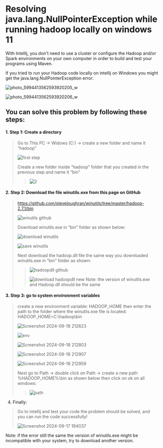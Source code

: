 # Resolving java.lang.NullPointerException while running hadoop locally on windows 11

With Intellij, you don't need to use a cluster or configure the Hadoop and/or Spark environments on your own computer in order to build and test your programs using Maven.

If you tried to run your Hadoop code locally on intellij on Windows you might get the java.lang.NullPointerException error:

![photo_5994413562593920205_w](https://github.com/user-attachments/assets/79332b39-7c13-4a12-a653-d14044fd1744)

![photo_5994413562593920206_w](https://github.com/user-attachments/assets/a3441619-0394-4b1f-b888-deae0f4fa67f)

## You can solve this problem by following these steps:

#### 1. Step 1: Create a directory

> Go to This PC -> Widows (C:) -> create a new folder and name it “hadoop”
>
> ![first step](https://github.com/user-attachments/assets/406e7ef9-7fa2-4c99-8d2f-aa9a61578d1f)
>
> Create a new folder inside “hadoop” folder that you created in the previous step and name it “bin”
>>
>> ![2](https://github.com/user-attachments/assets/a9928295-af5d-4565-846e-d49f85bf4b90)
>>
>>


#### 2.	Step 2: Download the file winutils.exe from this page on GitHub 

> https://github.com/steveloughran/winutils/tree/master/hadoop-2.7.1/bin
>
> ![winutils github](https://github.com/user-attachments/assets/2011ac8e-2a40-46c8-a433-3febe977728d)
>
> Download winutils.exe in “bin” folder as shown below:
>
> ![download winutils](https://github.com/user-attachments/assets/4dc809cf-a64a-4735-8a9c-0472e89fbf01)
>
> ![save winutils](https://github.com/user-attachments/assets/266ec36d-c353-46c7-ba28-3e351b821a9e)
>
> Next download the hadoop.dll file the same way you downloaded winutils.exe in “bin” folder as shown:
>>
>> ![hadoopdll github](https://github.com/user-attachments/assets/3d638692-7d6c-42e3-9262-884389a52cdc)
>>
>> ![download hadoopdll new](https://github.com/user-attachments/assets/6b0d3e59-3d06-458f-a47d-2bd8f442e5ca)
>> Note: the version of winutils.exe and Hadoop.dll should be the same
>>
>>


#### 3.	Step 3: go to system environment variables

> create a new environment variable: HADOOP_HOME then enter the path to the folder where the winutils.exe file is located:
HADOOP_HOME=C:\hadoop\bin
>
> ![Screenshot 2024-09-18 212623](https://github.com/user-attachments/assets/f8aaae75-11af-4eb3-bc7b-7ed029c8f39d)
>
> ![env](https://github.com/user-attachments/assets/f18f0b84-ea5b-426a-91a4-af33c238bc47)
>
> ![Screenshot 2024-09-18 212803](https://github.com/user-attachments/assets/78e611f5-6f0b-47b5-9342-fc5ee57fc4a0)
>
> ![Screenshot 2024-09-18 212907](https://github.com/user-attachments/assets/64bef4a6-dd69-44eb-91ea-45aadc236ac3)
>
> ![Screenshot 2024-09-18 212959](https://github.com/user-attachments/assets/fa2e575d-d244-452c-9718-0fc36b839f83)
>
> Next go to Path -> double click on Path -> create a new path %HADOOP_HOME%\bin as shown below then click on ok on all windows:
>>
>> ![path](https://github.com/user-attachments/assets/44fa687e-7459-47d2-aa4a-7b96599276da)
>>
>> 

4. Finally:
>
> Go to intellij and test your code the problem should be solved, and you can run the code successfully!
>
>![Screenshot 2024-09-17 194037](https://github.com/user-attachments/assets/66423ef7-7f32-41bf-aa9b-18ad3388e654)
>
>
Note: if the error still the same the version of winutils.exe might be incompatible with your system, try to download another version.



























